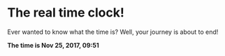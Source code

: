 # The real time clock!

Ever wanted to know what the time is? Well, your journey is about to end!

**The time is Nov 25, 2017, 09:51**